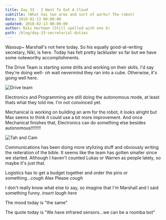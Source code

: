 ```yaml
---
title: Day 33 - I Want To Eat A Cloud
subtitle: (What has two arms and sort of works? The robot)
date: 2018-02-13 00:00:00
updated: 2018-02-13 00:00:00
author: Niki Hartman (Still spelled with one k)
path: /blog/day-33-secretarial-duties
---
```


Wassup~
Marshall's not here today. So his equally good-at-writing secretary, Niki, is here. Today has felt pretty lackluster so far but we have some noteworthy accomplishments.

The Drive Team is starting some drills and working on their skills. I'd say they're doing well- oh wait nevermind they ran into a cube. Otherwise, it's going well here.

![Drive team](/images/20180213/cubedrive.JPG)

Electronics and Programming are still doing the autonomous mode, at least thats what they told me. I'm not convinced yet.

Mechanical is working on building an arm for the robot, it looks alright but Max seems to think it could use a bit more improvement. And once Mechanical finishes that, Electronics can do something else besides autonomous!!!!!!!!

![Tah and Cam](/images/20180213/TahAndCam.JPG)

Communications has been doing more stylizing stuff and obviously writing the reiteration of the bible. It seems like the team has gotten smaller since we started. Although I haven't counted Lukas or Warren as people lately, so maybe it's just that.

Logistics has to get a budget together and order the pins or something...*cough* Alex Please *cough*

I don't really know what else to say, so imagine that I'm Marshall and I said something funny. *insert laugh here*

The mood today is "the same"

The quote today is "We have infrared sensors...we can be a roomba bot"
